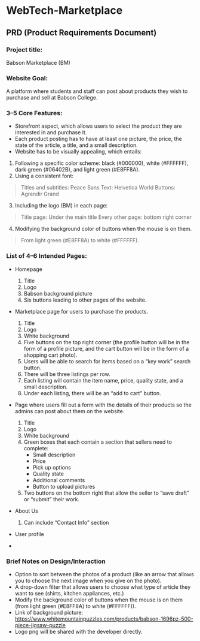 # WebTech-Marketplace

## PRD (Product Requirements Document)
### Project title: 
Babson Marketplace (BM)
### Website Goal: 
A platform where students and staff can post about products they wish to purchase and sell at Babson College. 
### 3–5 Core Features:
- Storefront aspect, which allows users to select the product they are interested in and purchase it. 
- Each product posting has to have at least one picture, the price, the state of the article, a title, and a small description.
- Website has to be visually appealing, which entails: 
1. Following a specific color scheme: black (#000000), white (#FFFFFF), dark green (#06402B), and light green (#E8FF8A).
2. Using a consistent font:
> Titles and subtitles: Peace Sans
> Text: Helvetica World
> Buttons: Agrandir Grand
3. Including the logo (BM) in each page:
> Title page: Under the main title
> Every other page: bottom right corner
4. Modifying the background color of buttons when the mouse is on them.
> From light green (#E8FF8A) to white (#FFFFFF).

### List of 4–6 Intended Pages: 
- Homepage
  1. Title
  2. Logo
  3. Babson background picture
  4. Six buttons leading to other pages of the website.
      
- Marketplace page for users to purchase the products.
  1. Title
  2. Logo
  3. White background
  4. Five buttons on the top right corner (the profile button will be in the form of a profile picture, and the cart button will be in the form of a shopping cart photo).
  5. Users will be able to search for items based on a “key work” search button.
  6. There will be three listings per row.
  7. Each listing will contain the item name, price, quality state, and a small description.
  8. Under each listing, there will be an “add to cart” button. 

- Page where users fill out a form with the details of their products so the admins can post about them on the website.
  1. Title
  2. Logo
  3. White background
  4. Green boxes that each contain a section that sellers need to complete:
      - Small description
      - Price
      - Pick up options
      - Quality state
      - Additional comments
      - Button to upload pictures
  5. Two buttons on the bottom right that allow the seller to “save draft” or “submit” their work.

- About Us 
  1. Can include “Contact Info” section
- User profile
- 
### Brief Notes on Design/Interaction
- Option to sort between the photos of a product (like an arrow that allows you to choose the next image when you give on the photo).
- A drop-down filter that allows users to choose what type of article they want to see (shirts, kitchen appliances, etc.)
- Modify the background color of buttons when the mouse is on them (from light green (#E8FF8A) to white (#FFFFFF)).
- Link of background picture: https://www.whitemountainpuzzles.com/products/babson-1696pz-500-piece-jigsaw-puzzle
- Logo png will be shared with the developer directly. 
